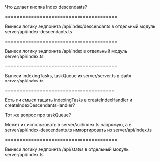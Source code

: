 Что делает кнопка Index descendants?

=======================================

Вынеси логику эндпоинта /api/index/descendants в отдельный модуль server/api/index-descendants.ts

=======================================

Вынеси логику эндпоинта /api/index в отдельный модуль server/api/index.ts

=======================================

Вынеси indexingTasks, taskQueue из server/server.ts в файл server/api/index.ts


======================================

Есть ли смысл тащить indexingTasks в createIndexHandler и createIndexDescendantsHandler?

Тот же вопрос про taskQueue?

Может их использовать в
server/api/index.ts напрямую, а в server/api/index-descendants.ts импортировать из server/api/index.ts

=======================================

Вынеси логику эндпоинта /api/status в отдельный модуль server/api/index.ts
